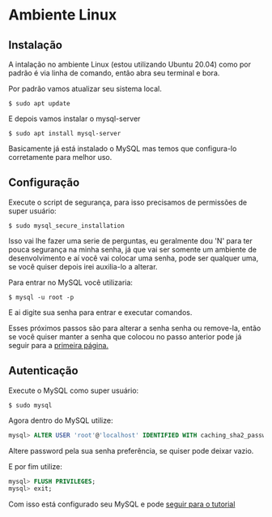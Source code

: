 # Ambiente Linux


## Instalação

A intalação no ambiente Linux (estou utilizando Ubuntu 20.04) como por padrão é via linha de comando, então abra seu terminal e bora.

Por padrão vamos atualizar seu sistema local. 

```
$ sudo apt update
```

E depois vamos instalar o mysql-server

```
$ sudo apt install mysql-server
```

Basicamente já está instalado o MySQL mas temos que configura-lo corretamente para melhor uso.

## Configuração

Execute o script de segurança, para isso precisamos de permissões de super usuário:

```
$ sudo mysql_secure_installation
```

Isso vai lhe fazer uma serie de perguntas, eu geralmente dou 'N' para ter pouca segurança na minha senha, já que vai ser somente um ambiente de desenvolvimento e aí você vai colocar uma senha, pode ser qualquer uma, se você quiser depois irei auxilia-lo a alterar.

Para entrar no MySQL você utilizaria:

```
$ mysql -u root -p
```
E ai digite sua senha para entrar e executar comandos.


Esses próximos passos são para alterar a senha senha ou remove-la, então se você quiser manter a senha que colocou no passo anterior pode já seguir para a <a href="../02-Introdução/01-Introducao.md">primeira página.</a>
## Autenticação

Execute o MySQL como super usuário:

```
$ sudo mysql
```

Agora dentro do MySQL utilize:

```sql
mysql> ALTER USER 'root'@'localhost' IDENTIFIED WITH caching_sha2_password BY 'password';
```
Altere password pela sua senha preferência, se quiser pode deixar vazio.

E por fim utilize:

```sql
mysql> FLUSH PRIVILEGES;
mysql> exit;
```

Com isso está configurado seu MySQL e pode <a href="../02-Introdução/01-Introducao.md">seguir para o tutorial</a>